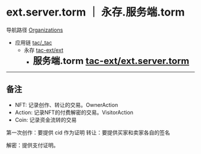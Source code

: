 # ext.server.torm ｜ 永存.服务端.torm

导航路径 [Organizations](https://git.faronear.org/explore/organizations)

- 应用链 [tac/\_tac](https://git.faronear.org/tac/_tac)
  - 永存 [tac-ext/ext](https://git.faronear.org/tac-ext/ext)
    - **<font size=5>服务端.torm [tac-ext/ext.server.torm](https://git.faronear.org/tac-ext/ext.server.torm)</font>**

---
## 备注

- NFT: 记录创作、转让的交易。OwnerAction
- Action: 记录NFT的付费解密的交易。VisitorAction
- Coin: 记录资金流转的交易

第一次创作：要提供 cid 作为证明
转让：要提供买家和卖家各自的签名

解密：提供支付证明。